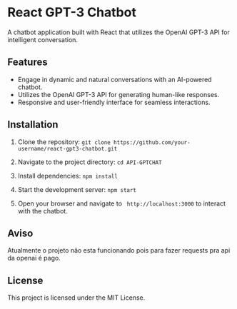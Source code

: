 # React GPT-3 Chatbot

A chatbot application built with React that utilizes the OpenAI GPT-3 API for intelligent conversation.

## Features

- Engage in dynamic and natural conversations with an AI-powered chatbot.
- Utilizes the OpenAI GPT-3 API for generating human-like responses.
- Responsive and user-friendly interface for seamless interactions.

## Installation

1. Clone the repository:
`git clone https://github.com/your-username/react-gpt3-chatbot.git`

2. Navigate to the project directory:
`cd API-GPTCHAT`

4. Install dependencies:
`npm install`

5. Start the development server:
`npm start`

6. Open your browser and navigate to ` http://localhost:3000` to interact with the chatbot.


## Aviso

Atualmente o projeto não esta funcionando pois para fazer requests pra api da openai é pago.


## License

This project is licensed under the MIT License.
   


   
